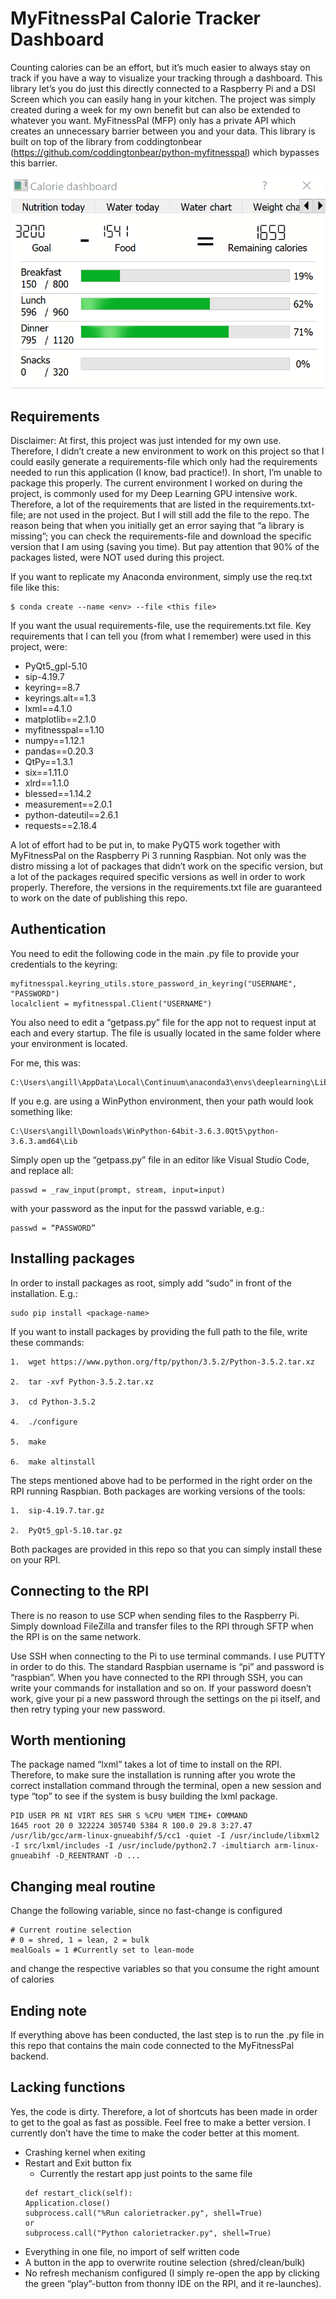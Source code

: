 # MyFitnessPal Calorie Tracker Dashboard

Counting calories can be an effort, but it’s much easier to always stay on track if you have a way to visualize your tracking through a dashboard. This library let’s you do just this directly connected to a Raspberry Pi and a DSI Screen which you can easily hang in your kitchen.
The project was simply created during a week for my own benefit but can also be extended to whatever you want. MyFitnessPal (MFP) only has a private API which creates an unnecessary barrier between you and your data. This library is built on top of the library from coddingtonbear (https://github.com/coddingtonbear/python-myfitnesspal) which bypasses this barrier.

![Screenshot](images/screen.gif)

## Requirements

Disclaimer: At first, this project was just intended for my own use. Therefore, I didn’t create a new environment to work on this project so that I could easily generate a requirements-file which only had the requirements needed to run this application (I know, bad practice!). In short, I’m unable to package this properly. The current environment I worked on during the project, is commonly used for my Deep Learning GPU intensive work. Therefore, a lot of the requirements that are listed in the requirements.txt-file; are not used in the project. But I will still add the file to the repo. The reason being that when you initially get an error saying that “a library is missing”; you can check the requirements-file and download the specific version that I am using (saving you time). But pay attention that 90% of the packages listed, were NOT used during this project.

If you want to replicate my Anaconda environment, simply use the req.txt file like this:

```
$ conda create --name <env> --file <this file>
```

If you want the usual requirements-file, use the requirements.txt file.
Key requirements that I can tell you (from what I remember) were used in this project, were:

* PyQt5_gpl-5.10
* sip-4.19.7
* keyring==8.7
* keyrings.alt==1.3
* lxml==4.1.0
* matplotlib==2.1.0
* myfitnesspal==1.10
* numpy==1.12.1
* pandas==0.20.3
* QtPy==1.3.1
* six==1.11.0
* xlrd==1.1.0
* blessed==1.14.2
* measurement==2.0.1
* python-dateutil==2.6.1
* requests==2.18.4

A lot of effort had to be put in, to make PyQT5 work together with MyFitnessPal on the Raspberry Pi 3 running Raspbian. Not only was the distro missing a lot of packages that didn’t work on the specific version, but a lot of the packages required specific versions as well in order to work properly. Therefore, the versions in the requirements.txt file are guaranteed to work on the date of publishing this repo.

## Authentication

You need to edit the following code in the main .py file to provide your credentials to the keyring:

```
myfitnesspal.keyring_utils.store_password_in_keyring("USERNAME", "PASSWORD")
localclient = myfitnesspal.Client("USERNAME")
```

You also need to edit a “getpass.py” file for the app not to request input at each and every startup. 
The file is usually located in the same folder where your environment is located.

For me, this was:

```
C:\Users\angill\AppData\Local\Continuum\anaconda3\envs\deeplearning\Lib\
```

If you e.g. are using a WinPython environment, then your path would look something like:

```
C:\Users\angill\Downloads\WinPython-64bit-3.6.3.0Qt5\python-3.6.3.amd64\Lib
```

Simply open up the “getpass.py” file in an editor like Visual Studio Code, and replace all:

```
passwd = _raw_input(prompt, stream, input=input)
```

with your password as the input for the passwd variable, e.g.:

```
passwd = “PASSWORD”
```

## Installing packages

In order to install packages as root, simply add “sudo” in front of the installation. E.g.:

```
sudo pip install <package-name>
```
If you want to install packages by providing the full path to the file, write these commands:

```
1.  wget https://www.python.org/ftp/python/3.5.2/Python-3.5.2.tar.xz

2.  tar -xvf Python-3.5.2.tar.xz

3.  cd Python-3.5.2

4.  ./configure

5.  make

6.  make altinstall
```

The steps mentioned above had to be performed in the right order on the RPI running Raspbian. 
Both packages are working versions of the tools:

```
1.  sip-4.19.7.tar.gz

2.  PyQt5_gpl-5.10.tar.gz
```

Both packages are provided in this repo so that you can simply install these on your RPI.

## Connecting to the RPI

There is no reason to use SCP when sending files to the Raspberry Pi.
Simply download FileZilla and transfer files to the RPI through SFTP when the RPI is on the same network.

Use SSH when connecting to the Pi to use terminal commands. I use PUTTY in order to do this. The standard Raspbian username is “pi” and password is “raspbian”. When you have connected to the RPI through SSH, you can write your commands for installation and so on. If your password doesn’t work, give your pi a new password through the settings on the pi itself, and then retry typing your new password.

## Worth mentioning

The package named “lxml” takes a lot of time to install on the RPI. Therefore, to make sure the installation is running after you wrote the correct installation command through the terminal, open a new session and type “top” to see if the system is busy building the lxml package.

```
PID USER PR NI VIRT RES SHR S %CPU %MEM TIME+ COMMAND
1645 root 20 0 322224 305740 5384 R 100.0 29.8 3:27.47 /usr/lib/gcc/arm-linux-gnueabihf/5/cc1 -quiet -I /usr/include/libxml2 -I src/lxml/includes -I /usr/include/python2.7 -imultiarch arm-linux-gnueabihf -D_REENTRANT -D ...
```

## Changing meal routine

Change the following variable, since no fast-change is configured

```
# Current routine selection
# 0 = shred, 1 = lean, 2 = bulk
mealGoals = 1 #Currently set to lean-mode
```

and change the respective variables so that you consume the right amount of calories 

## Ending note

If everything above has been conducted, the last step is to run the .py file in this repo that contains the main code connected to the MyFitnessPal backend. 

## Lacking functions

Yes, the code is dirty. Therefore, a lot of shortcuts has been made in order to get to the goal as fast as possible. Feel free to make a better version. I currently don’t have the time to make the coder better at this moment.
* Crashing kernel when exiting
* Restart and Exit button fix
    * Currently the restart app just points to the same file
    ```
    def restart_click(self):
    Application.close()
    subprocess.call("%Run calorietracker.py", shell=True)
    or
    subprocess.call("Python calorietracker.py", shell=True)
    ```
* Everything in one file, no import of self written code
* A button in the app to overwrite routine selection (shred/clean/bulk)
* No refresh mechanism configured (I simply re-open the app by clicking the green “play”-button from thonny IDE on the RPI, and it re-launches).
